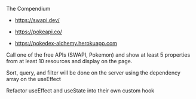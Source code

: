 The Compendium

- https://swapi.dev/

- https://pokeapi.co/
- https://pokedex-alchemy.herokuapp.com

Call one of the free APIs (SWAPI, Pokemon) and show at least 5 properties from at least 10 resources and display on the page.

Sort, query, and filter will be done on the server using the dependency array on the useEffect

Refactor useEffect and useState into their own custom hook

